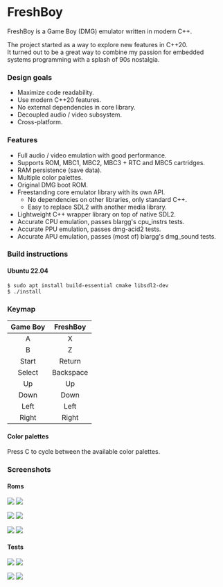 # FreshBoy

FreshBoy is a Game Boy (DMG) emulator written in modern C++.

The project started as a way to explore new features in C++20.  
It turned out to be a great way to combine my passion for embedded
systems programming with a splash of 90s nostalgia.

### Design goals

- Maximize code readability.
- Use modern C++20 features.
- No external dependencies in core library.
- Decoupled audio / video subsystem.
- Cross-platform.

### Features

- Full audio / video emulation with good performance.
- Supports ROM, MBC1, MBC2, MBC3 + RTC and MBC5 cartridges.
- RAM persistence (save data).
- Multiple color palettes.
- Original DMG boot ROM.
- Freestanding core emulator library with its own API.
  - No dependencies on other libraries, only standard C++.
  - Easy to replace SDL2 with another media library.
- Lightweight C++ wrapper library on top of native SDL2.
- Accurate CPU emulation, passes blargg's cpu_instrs tests.
- Accurate PPU emulation, passes dmg-acid2 tests.
- Accurate APU emulation, passes (most of) blargg's dmg_sound tests.

### Build instructions

#### Ubuntu 22.04
``` shell
$ sudo apt install build-essential cmake libsdl2-dev
$ ./install
```

### Keymap

|  Game Boy   |   FreshBoy   |
|:-----------:|:------------:|
|      A      |      X       |
|      B      |      Z       |
|    Start    |    Return    |
|   Select    |  Backspace   |
|     Up      |      Up      |
|    Down     |     Down     |
|    Left     |     Left     |
|    Right    |    Right     |

#### Color palettes

Press C to cycle between the available color palettes.

### Screenshots

#### Roms

![](img/roms/tetris.png) ![](img/roms/zelda.png)

![](img/roms/donkey.png) ![](img/roms/pokemon.png)

![](img/roms/mario.png) ![](img/roms/mario2.png)

#### Tests

![](img/test/cpu_instrs.png) ![](img/test/instr_timing.png)

![](img/test/dmg-acid2.png) ![](img/test/dmg_sound.png)
